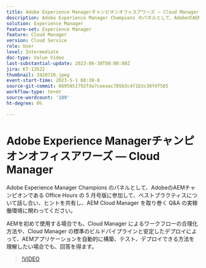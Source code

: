 ```yaml
---
title: Adobe Experience Managerチャンピオンオフィスアワーズ — Cloud Manager
description: Adobe Experience Manager Champions のパネルとして、AdobeのAEMチャンピオン Office Hours の 5 月号にご参加ください。ベストプラクティスやヒントを紹介し、AEM Cloud Manager を取り巻く Q&A に取り組んでください。AEMアプリケーションをクラウドに自動的にデプロイすると、AEM Champions がその解決策を提供します。
solution: Experience Manager
feature-set: Experience Manager
feature: Cloud Manager
version: Cloud Service
role: User
level: Intermediate
doc-type: Value Video
last-substantial-update: 2023-06-30T00:00:00Z
jira: KT-13522
thumbnail: 3420726.jpeg
event-start-time: 2023-5-1 08:30-8
source-git-commit: 0695851792fda7ceeaac785b3c4f1b3c38fdf565
workflow-type: tm+mt
source-wordcount: '189'
ht-degree: 0%

---
```



# Adobe Experience Managerチャンピオンオフィスアワーズ — Cloud Manager

Adobe Experience Manager Champions のパネルとして、AdobeのAEMチャンピオンである Office Hours の 5 月号版に参加して、ベストプラクティスについて話し合い、ヒントを共有し、AEM Cloud Manager を取り巻く Q&amp;A の実稼働環境に関わってください。

AEMを初めて使用する場合でも、Cloud Manager によるワークフローの合理化方法や、Cloud Manager の標準のビルドパイプラインと安定したデプロイによって、AEMアプリケーションを自動的に構築、テスト、デプロイできる方法を理解したい場合でも、回答を得ます。

>[!VIDEO](https://video.tv.adobe.com/v/3420726/?learn=on)
